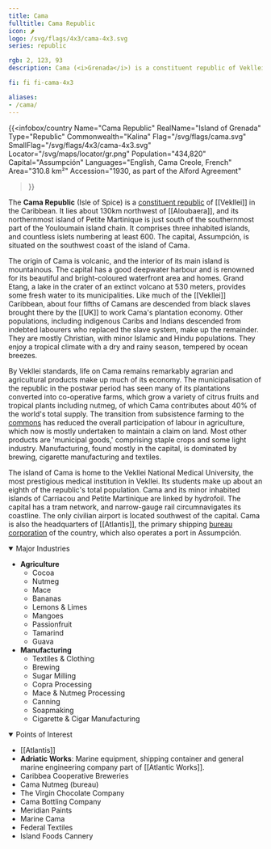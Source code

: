 ```yaml
---
title: Cama
fulltitle: Cama Republic
icon: 🌶️
logo: /svg/flags/4x3/cama-4x3.svg
series: republic

rgb: 2, 123, 93
description: Cama (<i>Grenada</i>) is a constituent republic of Vekllei located in the Lesser Antilles of the Caribbean Sea.

fi: fi fi-cama-4x3

aliases:
- /cama/
---
```

{{<infobox/country
	 Name="Cama Republic"
	 RealName="Island of Grenada"
	 Type="Republic"
	 Commonwealth="Kalina"
	 Flag="/svg/flags/cama.svg"
	 SmallFlag="/svg/flags/4x3/cama-4x3.svg"
	 Locator="/svg/maps/locator/gr.png"
	 Population="434,820"
	 Capital="Assumpción"
	 Languages="English, Cama Creole, French"
	 Area="310.8 km²"
	 Accession="1930, as part of the Alford Agreement"
 >}}

The <span class="fi fi-cama-4x3"></span> **Cama Republic** (Isle of Spice) is a [constituent republic](/republics/) of [[Vekllei]] in the Caribbean. It lies about 130km northwest of [[Aloubaera]], and its northernmost island of Petite Martinique is just south of the southernmost part of the Youloumain island chain. It comprises three inhabited islands, and countless islets numbering at least 600. The capital, Assumpción, is situated on the southwest coast of the island of Cama.

The origin of Cama is volcanic, and the interior of its main island is mountainous. The capital has a good deepwater harbour and is renowned for its beautiful and bright-coloured waterfront area and homes. Grand Etang, a lake in the crater of an extinct volcano at 530 meters, provides some fresh water to its municipalities. Like much of the [[Vekllei]] Caribbean, about four fifths of Camans are descended from black slaves brought there by the [[UK]] to work Cama's plantation economy. Other populations, including indigenous Caribs and Indians descended from indebted labourers who replaced the slave system, make up the remainder. They are mostly Christian, with minor Islamic and Hindu populations. They enjoy a tropical climate with a dry and rainy season, tempered by ocean breezes.

By Vekllei standards, life on Cama remains remarkably agrarian and agricultural products make up much of its economy. The municipalisation of the republic in the postwar period has seen many of its plantations converted into co-operative farms, which grow a variety of citrus fruits and tropical plants including nutmeg, of which Cama contributes about 40% of the world's total supply. The transition from subsistence farming to the [commons](/social-economy/) has reduced the overall participation of labour in agriculture, which now is mostly undertaken to maintain a claim on land. Most other products are 'municipal goods,' comprising staple crops and some light industry. Manufacturing, found mostly in the capital, is dominated by brewing, cigarette manufacturing and textiles.

The island of Cama is home to the Vekllei National Medical University, the most prestigious medical institution in Vekllei. Its students make up about an eighth of the republic's total population. Cama and its minor inhabited islands of Carriacou and Petite Martinique are linked by hydrofoil. The capital has a tram network, and narrow-gauge rail circumnavigates its coastline. The only civilian airport is located southwest of the capital. Cama is also the headquarters of [[Atlantis]], the primary shipping [bureau corporation](/bureaus/) of the country, which also operates a port in Assumpción.

<details open>
  <summary>Major Industries</summary>

* **Agriculture**
	* Cocoa
	* Nutmeg
	* Mace
	* Bananas
	* Lemons & Limes
	* Mangoes
	* Passionfruit
	* Tamarind
	* Guava
* **Manufacturing**
	* Textiles & Clothing
	* Brewing
	* Sugar Milling
	* Copra Processing
	* Mace & Nutmeg Processing
	* Canning
	* Soapmaking
	* Cigarette & Cigar Manufacturing
</details>

<details open>
  <summary>Points of Interest</summary>

* [[Atlantis]]
* **Adriatic Works**: Marine equipment, shipping container and general marine engineering company part of [[Atlantic Works]].
* Caribbea Cooperative Breweries
* Cama Nutmeg (bureau)
* The Virgin Chocolate Company
* Cama Bottling Company
* Meridian Paints
* Marine Cama
* Federal Textiles
* Island Foods Cannery
</details>

